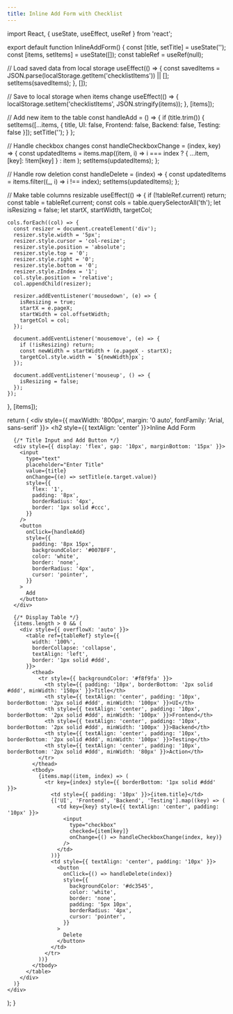 ```yaml
---
title: Inline Add Form with Checklist
---
```


import React, { useState, useEffect, useRef } from 'react';

export default function InlineAddForm() {
  const [title, setTitle] = useState('');
  const [items, setItems] = useState([]);
  const tableRef = useRef(null);

  // Load saved data from local storage
  useEffect(() => {
    const savedItems = JSON.parse(localStorage.getItem('checklistItems')) || [];
    setItems(savedItems);
  }, []);

  // Save to local storage when items change
  useEffect(() => {
    localStorage.setItem('checklistItems', JSON.stringify(items));
  }, [items]);

  // Add new item to the table
  const handleAdd = () => {
    if (title.trim()) {
      setItems([...items, { title, UI: false, Frontend: false, Backend: false, Testing: false }]);
      setTitle('');
    }
  };

  // Handle checkbox changes
  const handleCheckboxChange = (index, key) => {
    const updatedItems = items.map((item, i) =>
      i === index ? { ...item, [key]: !item[key] } : item
    );
    setItems(updatedItems);
  };

  // Handle row deletion
  const handleDelete = (index) => {
    const updatedItems = items.filter((_, i) => i !== index);
    setItems(updatedItems);
  };

  // Make table columns resizable
  useEffect(() => {
    if (!tableRef.current) return;
    const table = tableRef.current;
    const cols = table.querySelectorAll('th');
    let isResizing = false;
    let startX, startWidth, targetCol;

    cols.forEach((col) => {
      const resizer = document.createElement('div');
      resizer.style.width = '5px';
      resizer.style.cursor = 'col-resize';
      resizer.style.position = 'absolute';
      resizer.style.top = '0';
      resizer.style.right = '0';
      resizer.style.bottom = '0';
      resizer.style.zIndex = '1';
      col.style.position = 'relative';
      col.appendChild(resizer);

      resizer.addEventListener('mousedown', (e) => {
        isResizing = true;
        startX = e.pageX;
        startWidth = col.offsetWidth;
        targetCol = col;
      });

      document.addEventListener('mousemove', (e) => {
        if (!isResizing) return;
        const newWidth = startWidth + (e.pageX - startX);
        targetCol.style.width = `${newWidth}px`;
      });

      document.addEventListener('mouseup', () => {
        isResizing = false;
      });
    });
  }, [items]);

  return (
    <div style={{ maxWidth: '800px', margin: '0 auto', fontFamily: 'Arial, sans-serif' }}>
      <h2 style={{ textAlign: 'center' }}>Inline Add Form</h2>

      {/* Title Input and Add Button */}
      <div style={{ display: 'flex', gap: '10px', marginBottom: '15px' }}>
        <input
          type="text"
          placeholder="Enter Title"
          value={title}
          onChange={(e) => setTitle(e.target.value)}
          style={{
            flex: '1',
            padding: '8px',
            borderRadius: '4px',
            border: '1px solid #ccc',
          }}
        />
        <button
          onClick={handleAdd}
          style={{
            padding: '8px 15px',
            backgroundColor: '#007BFF',
            color: 'white',
            border: 'none',
            borderRadius: '4px',
            cursor: 'pointer',
          }}
        >
          Add
        </button>
      </div>

      {/* Display Table */}
      {items.length > 0 && (
        <div style={{ overflowX: 'auto' }}>
          <table ref={tableRef} style={{
            width: '100%',
            borderCollapse: 'collapse',
            textAlign: 'left',
            border: '1px solid #ddd',
          }}>
            <thead>
              <tr style={{ backgroundColor: '#f8f9fa' }}>
                <th style={{ padding: '10px', borderBottom: '2px solid #ddd', minWidth: '150px' }}>Title</th>
                <th style={{ textAlign: 'center', padding: '10px', borderBottom: '2px solid #ddd', minWidth: '100px' }}>UI</th>
                <th style={{ textAlign: 'center', padding: '10px', borderBottom: '2px solid #ddd', minWidth: '100px' }}>Frontend</th>
                <th style={{ textAlign: 'center', padding: '10px', borderBottom: '2px solid #ddd', minWidth: '100px' }}>Backend</th>
                <th style={{ textAlign: 'center', padding: '10px', borderBottom: '2px solid #ddd', minWidth: '100px' }}>Testing</th>
                <th style={{ textAlign: 'center', padding: '10px', borderBottom: '2px solid #ddd', minWidth: '80px' }}>Action</th>
              </tr>
            </thead>
            <tbody>
              {items.map((item, index) => (
                <tr key={index} style={{ borderBottom: '1px solid #ddd' }}>
                  <td style={{ padding: '10px' }}>{item.title}</td>
                  {['UI', 'Frontend', 'Backend', 'Testing'].map((key) => (
                    <td key={key} style={{ textAlign: 'center', padding: '10px' }}>
                      <input
                        type="checkbox"
                        checked={item[key]}
                        onChange={() => handleCheckboxChange(index, key)}
                      />
                    </td>
                  ))}
                  <td style={{ textAlign: 'center', padding: '10px' }}>
                    <button
                      onClick={() => handleDelete(index)}
                      style={{
                        backgroundColor: '#dc3545',
                        color: 'white',
                        border: 'none',
                        padding: '5px 10px',
                        borderRadius: '4px',
                        cursor: 'pointer',
                      }}
                    >
                      Delete
                    </button>
                  </td>
                </tr>
              ))}
            </tbody>
          </table>
        </div>
      )}
    </div>
  );
}
